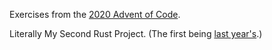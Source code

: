 Exercises from the [2020 Advent of Code](https://adventofcode.com/2020).

Literally My Second Rust Project.  (The first being [last year's](/joeshaw/advent2019).)

